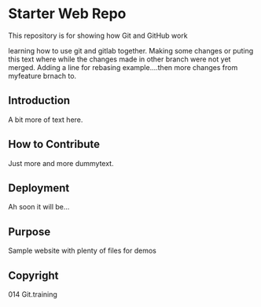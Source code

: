 # Starter Web Repo

This repository is for showing how Git and GitHub work

learning how to use git and gitlab together.
Making some changes or puting this text where while the changes made in other branch were not yet merged. Adding a line for rebasing example....then more changes from myfeature brnach to. 

## Introduction
A bit more of text here.

## How to Contribute
Just more and more dummytext.

## Deployment
Ah soon it will be...
## Purpose

Sample website with plenty of files for demos

## Copyright
014 Git.training